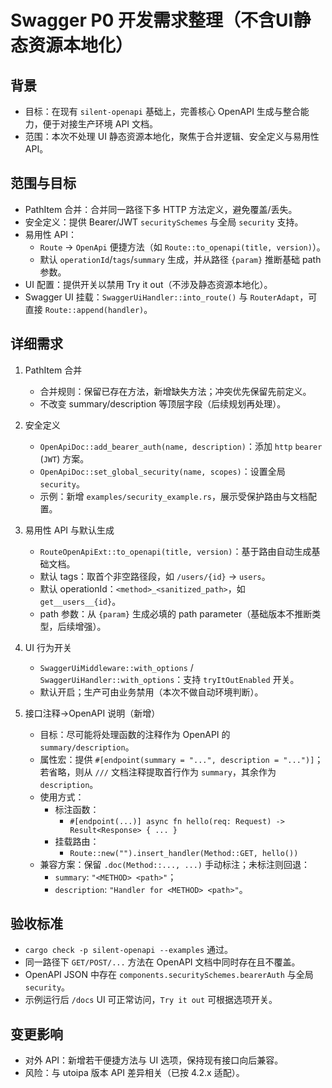 # Swagger P0 开发需求整理（不含UI静态资源本地化）

## 背景
- 目标：在现有 `silent-openapi` 基础上，完善核心 OpenAPI 生成与整合能力，便于对接生产环境 API 文档。
- 范围：本次不处理 UI 静态资源本地化，聚焦于合并逻辑、安全定义与易用性 API。

## 范围与目标
- PathItem 合并：合并同一路径下多 HTTP 方法定义，避免覆盖/丢失。
- 安全定义：提供 Bearer/JWT `securitySchemes` 与全局 `security` 支持。
- 易用性 API：
  - `Route` → `OpenApi` 便捷方法（如 `Route::to_openapi(title, version)`）。
  - 默认 `operationId`/`tags`/`summary` 生成，并从路径 `{param}` 推断基础 path 参数。
 - UI 配置：提供开关以禁用 Try it out（不涉及静态资源本地化）。
 - Swagger UI 挂载：`SwaggerUiHandler::into_route()` 与 `RouterAdapt`，可直接 `Route::append(handler)`。

## 详细需求
1) PathItem 合并
   - 合并规则：保留已存在方法，新增缺失方法；冲突优先保留先前定义。
   - 不改变 summary/description 等顶层字段（后续规划再处理）。

2) 安全定义
   - `OpenApiDoc::add_bearer_auth(name, description)`：添加 `http` `bearer` (`JWT`) 方案。
   - `OpenApiDoc::set_global_security(name, scopes)`：设置全局 `security`。
   - 示例：新增 `examples/security_example.rs`，展示受保护路由与文档配置。

3) 易用性 API 与默认生成
   - `RouteOpenApiExt::to_openapi(title, version)`：基于路由自动生成基础文档。
   - 默认 tags：取首个非空路径段，如 `/users/{id}` → `users`。
   - 默认 operationId：`<method>_<sanitized_path>`，如 `get__users__{id}`。
   - path 参数：从 `{param}` 生成必填的 path parameter（基础版本不推断类型，后续增强）。

4) UI 行为开关
   - `SwaggerUiMiddleware::with_options` / `SwaggerUiHandler::with_options`：支持 `tryItOutEnabled` 开关。
   - 默认开启；生产可由业务禁用（本次不做自动环境判断）。

5) 接口注释→OpenAPI 说明（新增）
   - 目标：尽可能将处理函数的注释作为 OpenAPI 的 `summary/description`。
   - 属性宏：提供 `#[endpoint(summary = "...", description = "...")]`；若省略，则从 `///` 文档注释提取首行作为 `summary`，其余作为 `description`。
   - 使用方式：
     - 标注函数：
       - `#[endpoint(...)] async fn hello(req: Request) -> Result<Response> { ... }`
     - 挂载路由：
       - `Route::new("").insert_handler(Method::GET, hello())`
   - 兼容方案：保留 `.doc(Method::..., ...)` 手动标注；未标注则回退：
       - `summary`: `"<METHOD> <path>"`；
       - `description`: `"Handler for <METHOD> <path>"`。

## 验收标准
- `cargo check -p silent-openapi --examples` 通过。
- 同一路径下 `GET/POST/...` 方法在 OpenAPI 文档中同时存在且不覆盖。
- OpenAPI JSON 中存在 `components.securitySchemes.bearerAuth` 与全局 `security`。
- 示例运行后 `/docs` UI 可正常访问，`Try it out` 可根据选项开关。

## 变更影响
- 对外 API：新增若干便捷方法与 UI 选项，保持现有接口向后兼容。
- 风险：与 utoipa 版本 API 差异相关（已按 4.2.x 适配）。
